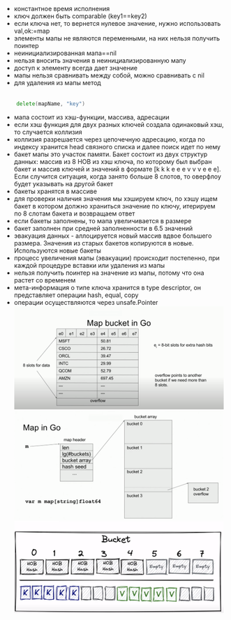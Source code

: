 - константное время исполнения
- ключ должен быть comparable (key1==key2)
- если ключа нет, то вернется нулевое значение, нужно использовать val,ok:=map
- элементы мапы не являются переменными, на них нельзя получить поинтер
- неинициализированная мапа==nil
- нельзя вносить значения в неинициализированную мапу
- доступ к элементу всегда дает значение
- мапы нельзя сравнивать между собой, можно сравнивать с nil
- для удаления из мапы метод

```go

    delete(mapName, "key")

```

- мапа состоит из хэш-функции, массива, адресации
- если хэш функция для двух разных ключей создала одинаковый хэш, то случается коллизия
- коллизия разрешается через цепочечную адресацию, когда по индексу хранится head связного списка и далее поиск идет по нему
- бакет мапы это участок памяти. Бакет состоит из двух структур данных: массив из 8 HOB из хэш ключа, по которому был выбран бакет и массив ключей и значений в формате [k k k e e e v v v e e e]. Если случится ситуация, когда занято больше 8 слотов, то оверфлоу будет указывать на другой бакет
- бакеты хранятся в массиве
- для проверки наличия значения мы хэшируем ключ, по хэшу ищем бакет в котором должно храниться значение по ключу, итерируем по 8 слотам бакета и возвращаем ответ
- если бакеты заполнены, то мапа увеличивается в размере
- бакет заполнен при средней заполненности в 6.5 значений
- эвакуация данных - аллоцируется новый массив вдвое большего размера. Значения из старых бакетов копируются в новые. Используются новые бакеты
- процесс увеличения мапы (эвакуации) происходит постепенно, при каждой процедуре вставки или удаления из мапы
- нельзя получить поинтер на значение из мапы, потому что она растет со временем
- мета-информация о типе ключа хранится в type descriptor, он представляет операции hash, equal, copy
- операции осуществляются через unsafe.Pointer
  ![image](./assets/map-1.png)
  ![image](./assets/map-2.png)
  ![image](./assets/map-3.png)
